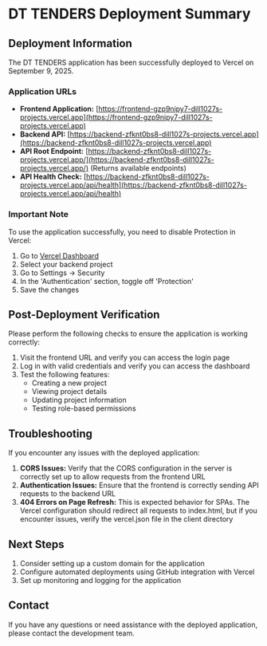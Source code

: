 # DT TENDERS Deployment Summary

## Deployment Information

The DT TENDERS application has been successfully deployed to Vercel on September 9, 2025.

### Application URLs

- **Frontend Application:** [https://frontend-gzp9nipy7-dill1027s-projects.vercel.app](https://frontend-gzp9nipy7-dill1027s-projects.vercel.app)
- **Backend API:** [https://backend-zfknt0bs8-dill1027s-projects.vercel.app](https://backend-zfknt0bs8-dill1027s-projects.vercel.app)
- **API Root Endpoint:** [https://backend-zfknt0bs8-dill1027s-projects.vercel.app/](https://backend-zfknt0bs8-dill1027s-projects.vercel.app/) (Returns available endpoints)
- **API Health Check:** [https://backend-zfknt0bs8-dill1027s-projects.vercel.app/api/health](https://backend-zfknt0bs8-dill1027s-projects.vercel.app/api/health)

### Important Note

To use the application successfully, you need to disable Protection in Vercel:

1. Go to [Vercel Dashboard](https://vercel.com/dashboard)
2. Select your backend project
3. Go to Settings → Security
4. In the 'Authentication' section, toggle off 'Protection'
5. Save the changes

## Post-Deployment Verification

Please perform the following checks to ensure the application is working correctly:

1. Visit the frontend URL and verify you can access the login page
2. Log in with valid credentials and verify you can access the dashboard
3. Test the following features:
   - Creating a new project
   - Viewing project details
   - Updating project information
   - Testing role-based permissions

## Troubleshooting

If you encounter any issues with the deployed application:

1. **CORS Issues:** Verify that the CORS configuration in the server is correctly set up to allow requests from the frontend URL
2. **Authentication Issues:** Ensure that the frontend is correctly sending API requests to the backend URL
3. **404 Errors on Page Refresh:** This is expected behavior for SPAs. The Vercel configuration should redirect all requests to index.html, but if you encounter issues, verify the vercel.json file in the client directory

## Next Steps

1. Consider setting up a custom domain for the application
2. Configure automated deployments using GitHub integration with Vercel
3. Set up monitoring and logging for the application

## Contact

If you have any questions or need assistance with the deployed application, please contact the development team.
